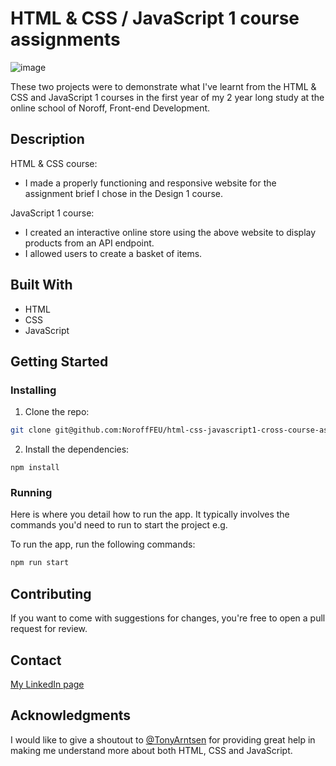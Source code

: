 # HTML & CSS / JavaScript 1 course assignments

![image](https://github.com/NoroffFEU/html-css-javascript1-cross-course-assignments-vicwinsj/assets/105510116/2633d808-3ae5-4727-b9ce-1c7a00229ed3)

These two projects were to demonstrate what I've learnt from the HTML & CSS and JavaScript 1 courses in the first year of my 2 year long study at the online school of Noroff, Front-end Development.

## Description

HTML & CSS course:

- I made a properly functioning and responsive website for the assignment brief I chose in the Design 1 course.

JavaScript 1 course:

- I created an interactive online store using the above website to display products from an API endpoint.
- I allowed users to create a basket of items.

## Built With

- HTML
- CSS
- JavaScript

## Getting Started

### Installing

1. Clone the repo:

```bash
git clone git@github.com:NoroffFEU/html-css-javascript1-cross-course-assignments-vicwinsj.git
```

2. Install the dependencies:

```
npm install
```

### Running

Here is where you detail how to run the app. It typically involves the commands you'd need to run to start the project e.g.

To run the app, run the following commands:

```bash
npm run start
```

## Contributing

If you want to come with suggestions for changes, you're free to open a pull request for review.

## Contact

[My LinkedIn page](https://www.linkedin.com/in/victor-winsjansen-71773a83/.com)

## Acknowledgments

I would like to give a shoutout to [@TonyArntsen](https://github.com/TonyArntsen) for providing great help in making me understand more about both HTML, CSS and JavaScript.
